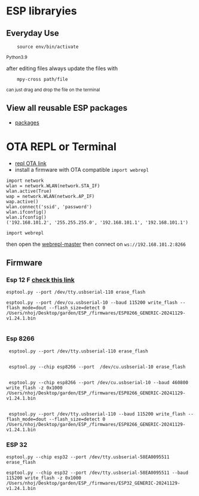 # ESP libraryies

## Everyday Use
        source env/bin/activate
<small>Python3.9</small>

after editing files always update the files with 

        mpy-cross path/file 
        
<small>can just drag and drop the file on the terminal</small>


## View all reusable ESP packages
-   [packages](/packages/)
# OTA REPL or Terminal
- [repl OTA link](https://learn.adafruit.com/micropython-basics-esp8266-webrepl/access-webrepl)
- install a firmware with OTA compatible
                `import webrepl`
```
import network
wlan = network.WLAN(network.STA_IF)
wlan.active(True)
wap = network.WLAN(network.AP_IF)
wap.active()
wlan.connect('ssid', 'password')
wlan.ifconfig()
wlan.ifconfig()
('192.168.101.2', '255.255.255.0', '192.168.101.1', '192.168.101.1')

import webrepl

```
then open the [webrepl-master](/webrepl-master%20/webrepl.html)
then connect on `ws://192.168.101.2:8266`
## Firmware
### Esp 12 F [check this link](https://forum.micropython.org/viewtopic.php?t=3217)
```
esptool.py --port /dev/tty.usbserial-110 erase_flash

esptool.py --port /dev/cu.usbserial-10 --baud 115200 write_flash --flash_mode=dout --flash_size=detect 0 /Users/nhoj/Desktop/garden/ESP_/firmwares/ESP8266_GENERIC-20241129-v1.24.1.bin
 
```
### Esp 8266
```
 esptool.py --port /dev/tty.usbserial-110 erase_flash


 esptool.py --chip esp8266 --port  /dev/cu.usbserial-10 erase_flash


 esptool.py --chip esp8266 --port /dev/cu.usbserial-10 --baud 460800 write_flash -z 0x1000 /Users/nhoj/Desktop/garden/ESP_/firmwares/ESP8266_GENERIC-20241129-v1.24.1.bin


 esptool.py --port /dev/tty.usbserial-110 --baud 115200 write_flash --flash_mode=dout --flash_size=detect 0 /Users/nhoj/Desktop/garden/ESP_/firmwares/ESP8266_GENERIC-20241129-v1.24.1.bin
```

### ESP 32
```
esptool.py --chip esp32 --port /dev/tty.usbserial-58EA0095511 erase_flash

esptool.py --chip esp32 --port /dev/tty.usbserial-58EA0095511 --baud 115200 write_flash -z 0x1000 /Users/nhoj/Desktop/garden/ESP_/firmwares/ESP32_GENERIC-20241129-v1.24.1.bin
```

